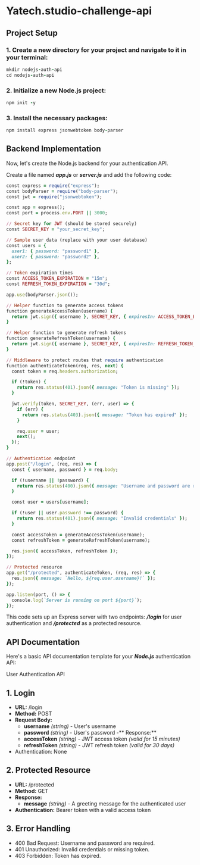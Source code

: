 # Yatech.studio-challenge-api
## Project Setup
### 1. Create a new directory for your project and navigate to it in your terminal:
```ruby
mkdir nodejs-auth-api
cd nodejs-auth-api

```
### 2. Initialize a new Node.js project:
```ruby
npm init -y
```
### 3. Install the necessary packages:
```ruby
npm install express jsonwebtoken body-parser
```
## Backend Implementation
Now, let's create the Node.js backend for your authentication API.

Create a file named ***app.js*** or ***server.js*** and add the following code:
```ruby
const express = require("express");
const bodyParser = require("body-parser");
const jwt = require("jsonwebtoken");

const app = express();
const port = process.env.PORT || 3000;

// Secret key for JWT (should be stored securely)
const SECRET_KEY = "your_secret_key";

// Sample user data (replace with your user database)
const users = {
  user1: { password: "password1" },
  user2: { password: "password2" },
};

// Token expiration times
const ACCESS_TOKEN_EXPIRATION = "15m";
const REFRESH_TOKEN_EXPIRATION = "30d";

app.use(bodyParser.json());

// Helper function to generate access tokens
function generateAccessToken(username) {
  return jwt.sign({ username }, SECRET_KEY, { expiresIn: ACCESS_TOKEN_EXPIRATION });
}

// Helper function to generate refresh tokens
function generateRefreshToken(username) {
  return jwt.sign({ username }, SECRET_KEY, { expiresIn: REFRESH_TOKEN_EXPIRATION });
}

// Middleware to protect routes that require authentication
function authenticateToken(req, res, next) {
  const token = req.headers.authorization;

  if (!token) {
    return res.status(401).json({ message: "Token is missing" });
  }

  jwt.verify(token, SECRET_KEY, (err, user) => {
    if (err) {
      return res.status(403).json({ message: "Token has expired" });
    }

    req.user = user;
    next();
  });
}

// Authentication endpoint
app.post("/login", (req, res) => {
  const { username, password } = req.body;

  if (!username || !password) {
    return res.status(400).json({ message: "Username and password are required" });
  }

  const user = users[username];

  if (!user || user.password !== password) {
    return res.status(401).json({ message: "Invalid credentials" });
  }

  const accessToken = generateAccessToken(username);
  const refreshToken = generateRefreshToken(username);

  res.json({ accessToken, refreshToken });
});

// Protected resource
app.get("/protected", authenticateToken, (req, res) => {
  res.json({ message: `Hello, ${req.user.username}!` });
});

app.listen(port, () => {
  console.log(`Server is running on port ${port}`);
});
```
This code sets up an Express server with two endpoints: ***/login*** for user authentication and ***/protected*** as a protected resource.
## API Documentation
Here's a basic API documentation template for your ***Node.js*** authentication API:

User Authentication API
## 1. Login
- **URL:** /login
- **Method:** POST
- **Request Body:**
  - **username** _(string)_ - User's username
  - **password** _(string)_ - User's password
-** Response:**
  - **accessToken** _(string)_ - JWT access token _(valid for 15 minutes)_
  - **refreshToken** _(string)_ - JWT refresh token _(valid for 30 days)_
- Authentication: None
## 2. Protected Resource
- **URL:** /protected
- **Method:** GET
- **Response:**
  - **message** _(string)_ - A greeting message for the authenticated user
- **Authentication:** Bearer token with a valid access token
## 3. Error Handling
- 400 Bad Request: Username and password are required.
- 401 Unauthorized: Invalid credentials or missing token.
- 403 Forbidden: Token has expired.
